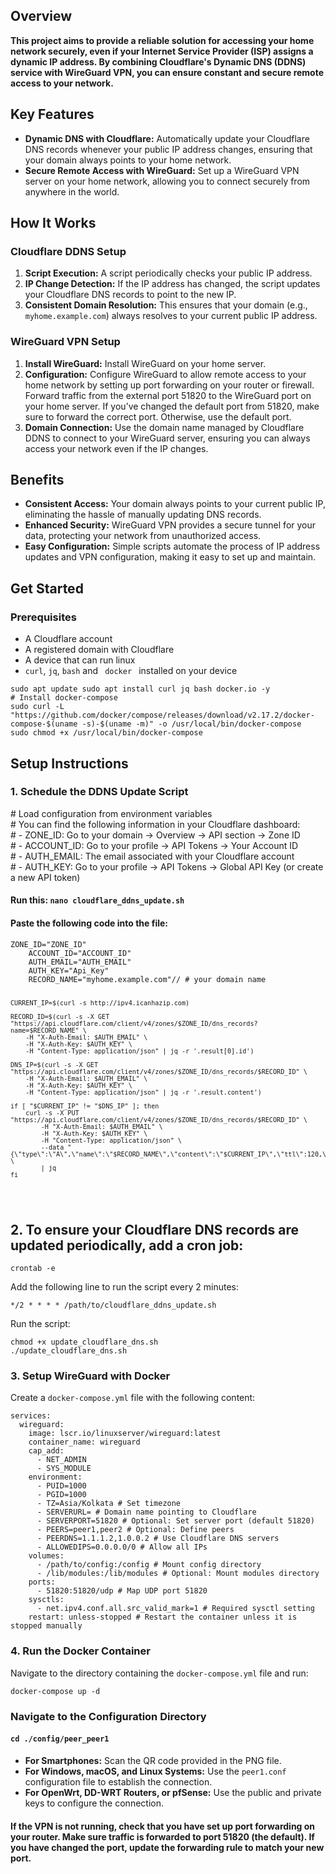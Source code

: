 <h2>Overview</h2>
<strong>
    This project aims to provide a reliable solution for accessing your home network securely, even if your Internet Service Provider (ISP) assigns a dynamic IP address. 
    By combining Cloudflare's Dynamic DNS (DDNS) service with WireGuard VPN, you can ensure constant and secure remote access to your network.
</strong>

<h2>Key Features</h2>
<ul>
    <li><strong>Dynamic DNS with Cloudflare:</strong> Automatically update your Cloudflare DNS records whenever your public IP address changes, ensuring that your domain always points to your home network.</li>
    <li><strong>Secure Remote Access with WireGuard:</strong> Set up a WireGuard VPN server on your home network, allowing you to connect securely from anywhere in the world.</li>
</ul>

<h2>How It Works</h2>

<h3>Cloudflare DDNS Setup</h3>
<ol>
    <li><strong>Script Execution:</strong> A script periodically checks your public IP address.</li>
    <li><strong>IP Change Detection:</strong> If the IP address has changed, the script updates your Cloudflare DNS records to point to the new IP.</li>
    <li><strong>Consistent Domain Resolution:</strong> This ensures that your domain (e.g., <code>myhome.example.com</code>) always resolves to your current public IP address.</li>
</ol>

<h3>WireGuard VPN Setup</h3>
<ol>
    <li><strong>Install WireGuard:</strong> Install WireGuard on your home server.</li>
    <li><strong>Configuration:</strong> Configure WireGuard to allow remote access to your home network by setting up port forwarding on your router or firewall. 
      Forward traffic from the external port 51820 to the WireGuard port on your home server. 
      If you’ve changed the default port from 51820, make sure to forward the correct port. Otherwise, use the default port.</li>
    <li><strong>Domain Connection:</strong> Use the domain name managed by Cloudflare DDNS to connect to your WireGuard server, ensuring you can always access your network even if the IP changes.</li>
</ol>

<h2>Benefits</h2>
<ul>
    <li><strong>Consistent Access:</strong> Your domain always points to your current public IP, eliminating the hassle of manually updating DNS records.</li>
    <li><strong>Enhanced Security:</strong> WireGuard VPN provides a secure tunnel for your data, protecting your network from unauthorized access.</li>
    <li><strong>Easy Configuration:</strong> Simple scripts automate the process of IP address updates and VPN configuration, making it easy to set up and maintain.</li>
</ul>

<h2>Get Started</h2>

<h3>Prerequisites</h3>
<ul>
    <li>A Cloudflare account</li>
    <li>A registered domain with Cloudflare</li>
    <li>A device that can run linux</li>
    <li><code>curl</code>, <code>jq</code>, <code>bash</code> and <code> docker </code> installed on your device</li>
</ul>

<pre><code>sudo apt update sudo apt install curl jq bash docker.io -y
# Install docker-compose 
sudo curl -L "https://github.com/docker/compose/releases/download/v2.17.2/docker-compose-$(uname -s)-$(uname -m)" -o /usr/local/bin/docker-compose
sudo chmod +x /usr/local/bin/docker-compose
</pre></code> 

<h2>Setup Instructions</h2>

<h3>1. Schedule the DDNS Update Script</h3>
# Load configuration from environment variables <br>
# You can find the following information in your Cloudflare dashboard: <br>
# - ZONE_ID: Go to your domain -> Overview -> API section -> Zone ID <br>
# - ACCOUNT_ID: Go to your profile -> API Tokens -> Your Account ID <br>
# - AUTH_EMAIL: The email associated with your Cloudflare account <br>
# - AUTH_KEY: Go to your profile -> API Tokens -> Global API Key (or create a new API token)

<h4>Run this: <code>nano cloudflare_ddns_update.sh</code></h4>
<h4>Paste the following code into the file:</h4>
<pre><code>ZONE_ID="ZONE_ID"
    ACCOUNT_ID="ACCOUNT_ID"
    AUTH_EMAIL="AUTH_EMAIL"
    AUTH_KEY="Api_Key"
    RECORD_NAME="myhome.example.com"// # your domain name

    CURRENT_IP=$(curl -s http://ipv4.icanhazip.com)

    RECORD_ID=$(curl -s -X GET "https://api.cloudflare.com/client/v4/zones/$ZONE_ID/dns_records?name=$RECORD_NAME" \
        -H "X-Auth-Email: $AUTH_EMAIL" \
        -H "X-Auth-Key: $AUTH_KEY" \
        -H "Content-Type: application/json" | jq -r '.result[0].id')

    DNS_IP=$(curl -s -X GET "https://api.cloudflare.com/client/v4/zones/$ZONE_ID/dns_records/$RECORD_ID" \
        -H "X-Auth-Email: $AUTH_EMAIL" \
        -H "X-Auth-Key: $AUTH_KEY" \
        -H "Content-Type: application/json" | jq -r '.result.content')

    if [ "$CURRENT_IP" != "$DNS_IP" ]; then
        curl -s -X PUT "https://api.cloudflare.com/client/v4/zones/$ZONE_ID/dns_records/$RECORD_ID" \
            -H "X-Auth-Email: $AUTH_EMAIL" \
            -H "X-Auth-Key: $AUTH_KEY" \
            -H "Content-Type: application/json" \
            --data "{\"type\":\"A\",\"name\":\"$RECORD_NAME\",\"content\":\"$CURRENT_IP\",\"ttl\":120,\"proxied\":false}" \
            | jq
    fi
</code></pre>

<h2>2. To ensure your Cloudflare DNS records are updated periodically, add a cron job:</h2>
<pre><code>crontab -e</code></pre>
<p>Add the following line to run the script every 2 minutes:</p>
<pre><code>*/2 * * * * /path/to/cloudflare_ddns_update.sh</code></pre>
<p>Run the script:</p>
<pre><code>chmod +x update_cloudflare_dns.sh
./update_cloudflare_dns.sh
</code></pre>

<h3>3. Setup WireGuard with Docker</h3>
<p>Create a <code>docker-compose.yml</code> file with the following content:</p>
<pre><code>services:
  wireguard:
    image: lscr.io/linuxserver/wireguard:latest 
    container_name: wireguard 
    cap_add:
      - NET_ADMIN 
      - SYS_MODULE 
    environment:
      - PUID=1000 
      - PGID=1000 
      - TZ=Asia/Kolkata # Set timezone
      - SERVERURL=<DOMAIN_NAME> # Domain name pointing to Cloudflare
      - SERVERPORT=51820 # Optional: Set server port (default 51820)
      - PEERS=peer1,peer2 # Optional: Define peers
      - PEERDNS=1.1.1.2,1.0.0.2 # Use Cloudflare DNS servers
      - ALLOWEDIPS=0.0.0.0/0 # Allow all IPs
    volumes:
      - /path/to/config:/config # Mount config directory
      - /lib/modules:/lib/modules # Optional: Mount modules directory
    ports:
      - 51820:51820/udp # Map UDP port 51820
    sysctls:
      - net.ipv4.conf.all.src_valid_mark=1 # Required sysctl setting
    restart: unless-stopped # Restart the container unless it is stopped manually
</code></pre>

<h3>4. Run the Docker Container</h3>
<p>Navigate to the directory containing the <code>docker-compose.yml</code> file and run:</p>
<pre><code>docker-compose up -d</code></pre>

<h3> Navigate to the Configuration Directory </h3>
<h4><pre><code>cd ./config/peer_peer1</code></pre></h4>

<ul>
  <li><strong>For Smartphones:</strong> Scan the QR code provided in the PNG file.</li>
  <li><strong>For Windows, macOS, and Linux Systems:</strong> Use the <code>peer1.conf</code> configuration file to establish the connection.</li>
  <li><strong>For OpenWrt, DD-WRT Routers, or pfSense:</strong> Use the public and private keys to configure the connection.</li>
</ul>

<h4> If the VPN is not running, check that you have set up port forwarding on your router.
 Make sure traffic is forwarded to port 51820 (the default). 
 If you have changed the port, update the forwarding rule to match your new port. 
</h4>

